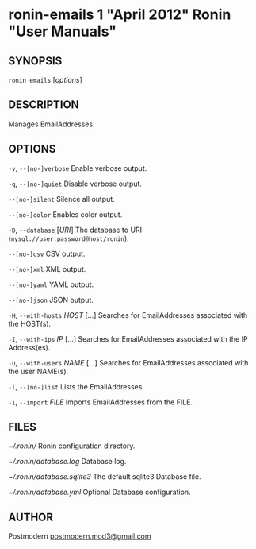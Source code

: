 # ronin-emails 1 "April 2012" Ronin "User Manuals"

## SYNOPSIS

`ronin emails` [*options*]

## DESCRIPTION

Manages EmailAddresses.

## OPTIONS

`-v`, `--[no-]verbose`
	Enable verbose output.

`-q`, `--[no-]quiet`
	Disable verbose output.

`--[no-]silent`
	Silence all output.

`--[no-]color`
	Enables color output.

`-D`, `--database` [*URI*]
	The database to URI (`mysql://user:password@host/ronin`).

`--[no-]csv`
	CSV output.

`--[no-]xml`
	XML output.

`--[no-]yaml`
	YAML output.

`--[no-]json`
	JSON output.

`-H`, `--with-hosts` *HOST* [...]
	Searches for EmailAddresses associated with the HOST(s).

`-I`, `--with-ips` *IP* [...]
	Searches for EmailAddresses associated with the IP Address(es).

`-u`, `--with-users` *NAME* [...]
	Searches for EmailAddresses associated with the user NAME(s).

`-l`, `--[no-]list`
	Lists the EmailAddresses.

`-i`, `--import` *FILE*
	Imports EmailAddresses from the FILE.

## FILES

*~/.ronin/*
	Ronin configuration directory.

*~/.ronin/database.log*
	Database log.

*~/.ronin/database.sqlite3*
	The default sqlite3 Database file.

*~/.ronin/database.yml*
	Optional Database configuration.

## AUTHOR

Postmodern <postmodern.mod3@gmail.com>


